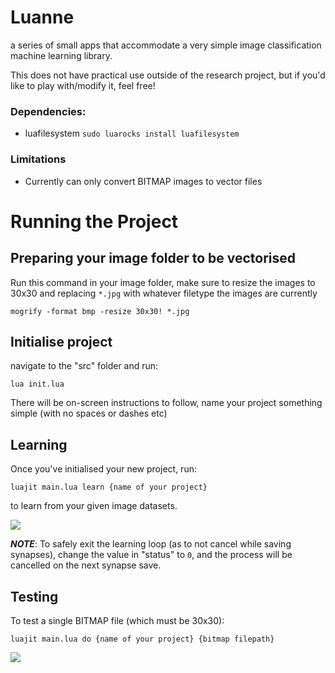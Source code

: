 # Luanne
a series of small apps that accommodate a very simple image classification machine learning library.

This does not have practical use outside of the research project, but if you'd like to play with/modify it, feel free!

### Dependencies:
* luafilesystem `sudo luarocks install luafilesystem`

### Limitations 
* Currently can only convert BITMAP images to vector files

# Running the Project

## Preparing your image folder to be vectorised
Run this command in your image folder, make sure to resize the images to 30x30
and replacing `*.jpg` with whatever filetype the images are currently 
```
mogrify -format bmp -resize 30x30! *.jpg
```

## Initialise project
navigate to the "src" folder and run:
```
lua init.lua
```
There will be on-screen instructions to follow, name your project something simple (with no spaces or dashes etc)


## Learning
Once you've initialised your new project, run:
```
luajit main.lua learn {name of your project}
```
to learn from your given image datasets.

![](https://tfcat.me/files/luanneimages/screencap2.png)

***NOTE***: To safely exit the learning loop (as to not cancel while saving synapses), change the value in "status" to `0`, and the process will be cancelled on the next synapse save. 


## Testing
To test a single BITMAP file (which must be 30x30):

```
luajit main.lua do {name of your project} {bitmap filepath}
```

![](https://tfcat.me/files/luanneimages/screencap1.png)


